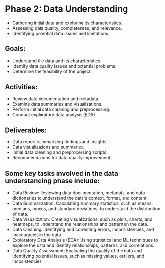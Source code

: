 # Phase 2: Data Understanding
- Gathering initial data and exploring its characteristics.
- Assessing data quality, completeness, and relevance.
- Identifying potential data issues and limitations.

## Goals:
- Understand the data and its characteristics.
- Identify data quality issues and potential problems.
- Determine the feasibility of the project.

## Activities:
- Review data documentation and metadata.
- Examine data summaries and visualizations.
- Perform initial data cleaning and preprocessing.
- Conduct exploratory data analysis (EDA).

## Deliverables:
- Data report summarizing findings and insights.
- Data visualizations and summaries.
- Initial data cleaning and preprocessing scripts.
- Recommendations for data quality improvement.

## Some key tasks involved in the data understanding phase include:
- Data Review: Reviewing data documentation, metadata, and data dictionaries to understand the data's context, format, and content.
- Data Summarization: Calculating summary statistics, such as means, medians, modes, and standard deviations, to understand the distribution of data.
- Data Visualization: Creating visualizations, such as plots, charts, and heatmaps, to understand the relationships and patternsin the data.
- Data Cleaning: Identifying and correcting errors, inconsistencies, and inaccuraciesiin the data
- Exploratory Data Analysis (EDA): Using statistical and ML techniques to explore the data and identify relationships, patterns, and correlations.
- Data Quality Assessment: Evaluating the quality of the data and identifying potential issues, such as missing values, outliers, and incosistencies.
